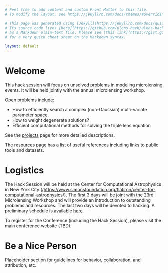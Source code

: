 ```yaml
---
# Feel free to add content and custom Front Matter to this file.
# To modify the layout, see https://jekyllrb.com/docs/themes/#overriding-theme-defaults

# This page was generated using [Jekyll](https://jekyllrb.com/docs/quickstart/).
# Its source code lives [here](https://github.com/ulens-hack/ulens-hack.github.io /blob/master/index.md)
# as a Markdown plain-text file. Please see [this link](https://gist.github.com/roachhd/779fa77e9b90fe945b0c)
# for a very quick cheat sheet on the Markdown syntax.

layout: default
---
```


# Welcome

This hack session will focus on unsolved problems in modeling
microlensing events. It will be held jointly with the annual
microlensing workshop.

Open problems include:
* How to efficiently search a complex (non-Gaussian) multi-variate parameter space.
* How to weight degenerate solutions?
* Efficient computational methods for solving the triple lens equation

See the [projects](/projects/) page for more detailed descriptions. 

The [resources](/resources/) page has a list of useful references
including links to public tools and datasets.

# Logistics

The Hack Session will be held at the Center for Computational
Astrophysics in New York City
(/https://www.simonsfoundation.org/flatiron/center-for-computational-astrophysics/). The
first 3 days will be joint with the 23rd Microlensing Workshop and will
provide an introduction to outstanding problems and resources. The
last two days will be devoted to hacking. A preliminary schedule is
available [here](/schedule/).

To register for the Conference (including the Hack Session), please
visit the main conference website (TBD).

# Be a Nice Person

Placeholder section for guidelines for behavior, collaboration, and
attribution, etc.